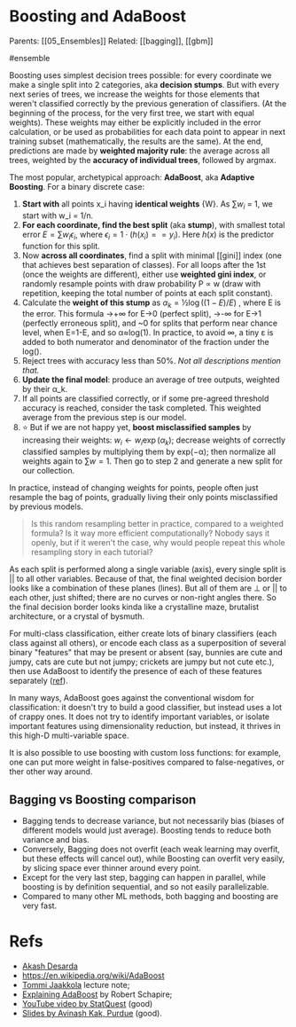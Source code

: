 # Boosting and AdaBoost

Parents: [[05_Ensembles]]
Related: [[bagging]], [[gbm]]

#ensemble


Boosting uses simplest decision trees possible:  for every coordinate we make a single split into 2 categories, aka **decision stumps**. But with every next series of trees, we increase the weights for those elements that weren't classified correctly by the previous generation of classifiers. (At the beginning of the process, for the very first tree, we start with equal weights). These weights may either be explicitly included in the error calculation, or be used as probabilities for each data point to appear in next training subset (mathematically, the results are the same). At the end, predictions are made by **weighted majority rule**: the average across all trees, weighted by the **accuracy of individual trees**, followed by argmax.

The most popular, archetypical approach: **AdaBoost**, aka **Adaptive Boosting**. For a binary discrete case:
1. **Start with** all points x_i having **identical weights** {W}. As $∑w_i$ = 1, we start with w_i = 1/n.
2. **For each coordinate, find the best split** (aka **stump**), with smallest total error $E = ∑w_i ϵ_i$, where $ϵ_i = 1\cdot(h(x_i)==y_i)$. Here $h(x)$ is the predictor function for this split.
3. Now **across all coordinates**, find a split with minimal [[gini]] index (one that achieves best separation of classes). For all loops after the 1st (once the weights are different), either use **weighted gini index**, or randomly resample points with draw probability P ∝ w (draw with repetition, keeping the total number of points at each split constant).
4. Calculate the **weight of this stump** as $α_k = ½ \log((1−E)/E)$ , where E is the error. This formula →+∞ for E→0 (perfect split), →-∞ for E→1 (perfectly erroneous split), and ~0 for splits that perform near chance level, when E=1-E, and so α≈log(1). In practice, to avoid ∞, a tiny ε is added to both numerator and denominator of the fraction under the log().
7. Reject trees with accuracy less than 50%. _Not all descriptions mention that._
9. **Update the final model**: produce an average of tree outputs, weighted by their α_k.
10. If all points are classified correctly, or if some pre-agreed threshold accuracy is reached, consider the task completed. This weighted average from the previous step is our model.
11. ⭐ But if we are not happy yet, **boost misclassified samples** by increasing their weights: $w_i ← w_i \exp(α_k)$; decrease weights of correctly classified samples by multiplying them by exp(−α); then normalize all weights again to $∑w = 1$. Then go to step 2 and generate a new split for our collection.

In practice, instead of changing weights for points, people often just resample the bag of points, gradually living their only points misclassified by previous models.

> Is this random resampling better in practice, compared to a weighted formula? Is it way more efficient computationally? Nobody says it openly, but if it weren't the case, why would people repeat this whole resampling story in each tutorial?

As each split is performed along a single variable (axis), every single split is || to all other variables. Because of that, the final weighted decision border looks like a combination of these planes (lines). But all of them are ⊥ or || to each other, just shifted; there are no curves or non-right angles there. So the final decision border looks kinda like a crystalline maze, brutalist architecture, or a crystal of bysmuth.

For multi-class classification, either create lots of binary classifiers (each class against all others), or encode each class as a superposition of several binary "features" that may be present or absent (say, bunnies are cute and jumpy, cats are cute but not jumpy; crickets are jumpy but not cute etc.), then use AdaBoost to identify the presence of each of these features separately ([ref](https://engineering.purdue.edu/kak/Tutorials/AdaBoost.pdf)).

In many ways, AdaBoost goes against the conventional wisdom for classification: it doesn't try to build a good classifier, but instead uses a lot of crappy ones. It does not try to identify important variables, or isolate important features using dimensionality reduction, but instead, it thrives in this high-D multi-variable space.

It is also possible to use boosting with custom loss functions: for example, one can put more weight in false-positives compared to false-negatives, or ther other way around.

## Bagging vs Boosting comparison

* Bagging tends to decrease variance, but not necessarily bias (biases of different models would just average). Boosting tends to reduce both variance and bias.
* Conversely, Bagging does not overfit (each weak learning may overfit, but these effects will cancel out), while Boosting can overfit very easily, by slicing space ever thinner around every point.
* Except for the very last step, bagging can happen in parallel, while boosting is by definition sequential, and so not easily parallelizable.
* Compared to many other ML methods, both bagging and boosting are very fast.

# Refs

* [Akash Desarda](https://towardsdatascience.com/understanding-adaboost-2f94f22d5bfe)
* https://en.wikipedia.org/wiki/AdaBoost
* [Tommi Jaakkola](http://people.csail.mit.edu/dsontag/courses/ml12/slides/lecture13.pdf) lecture note;
* [Explaining AdaBoost](http://rob.schapire.net/papers/explaining-adaboost.pdf) by Robert Schapire;
* [YouTube video by StatQuest](https://www.youtube.com/watch?v=LsK-xG1cLYA) (good)
* [Slides by Avinash Kak, Purdue](https://engineering.purdue.edu/kak/Tutorials/AdaBoost.pdf) (good).
